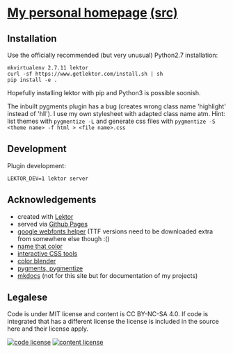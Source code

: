 # [My personal homepage](http://oliver.bestwalter.de) [(src)](https://github.com/obestwalter/obestwalter.github.io)

## Installation

Use the officially recommended (but very unusual) Python2.7 installation:

    mkvirtualenv 2.7.11 lektor
    curl -sf https://www.getlektor.com/install.sh | sh
    pip install -e .

Hopefully installing lektor with pip and Python3 is possible soonish.

The inbuilt pygments plugin has a bug (creates wrong class name 'highlight' instead of 'hll'). I use my own stylesheet with adapted class name atm. Hint: list themes with `pygmentize -L` and generate css files with `pygmentize -S <theme name> -f html > <file name>.css`

## Development

Plugin development:

    LEKTOR_DEV=1 lektor server

## Acknowledgements

* created with [Lektor](https://getlektor.com)
* served via [Github Pages](https://pages.github.com/)
* [google webfonts helper](https://google-webfonts-helper.herokuapp.com/fonts) (TTF versions need to be downloaded extra from somewhere else though :()
* [name that color](http://chir.ag/projects/name-that-color)
* [interactive CSS tools](http://www.cssmatic.com)
* [color blender](http://meyerweb.com/eric/tools/color-blend)
* [pygments, pygmentize](http://pygments.org/)
* [mkdocs](http://www.mkdocs.org) (not for this site but for documentation of my projects)

## Legalese

Code is under MIT license and content is CC BY-NC-SA 4.0. If code is integrated that has a different license the license is included in the source here and their license apply.

[![code license](https://upload.wikimedia.org/wikipedia/commons/thumb/0/0b/License_icon-mit-2.svg/32px-License_icon-mit-2.svg.png)](http://opensource.org/licenses/mit-license.php)
[![content license](https://i.creativecommons.org/l/by-nc-sa/4.0/88x31.png)](http://creativecommons.org/licenses/by-nc-sa/4.0/)
